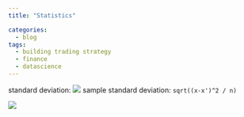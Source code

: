 ```yaml
---
title: "Statistics"

categories:
  - blog
tags:
  - building trading strategy
  - finance
  - datascience
---
```


standard deviation: <img src="https://render.githubusercontent.com/render/math?math=\root\sigma">
sample standard deviation: `sqrt((x-x')^2 / n)`

<img src="https://render.githubusercontent.com/render/math?math=e^{i%20\pi}%20=%20-1">
